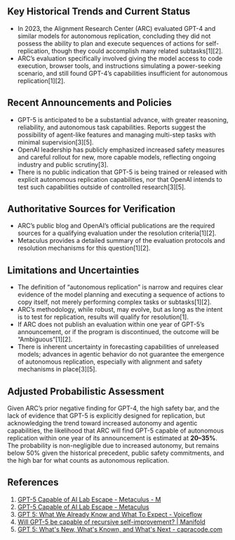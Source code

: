 ## Key Historical Trends and Current Status

- In 2023, the Alignment Research Center (ARC) evaluated GPT-4 and similar models for autonomous replication, concluding they did not possess the ability to plan and execute sequences of actions for self-replication, though they could accomplish many related subtasks[1][2].
- ARC’s evaluation specifically involved giving the model access to code execution, browser tools, and instructions simulating a power-seeking scenario, and still found GPT-4’s capabilities insufficient for autonomous replication[1][2].

## Recent Announcements and Policies

- GPT-5 is anticipated to be a substantial advance, with greater reasoning, reliability, and autonomous task capabilities. Reports suggest the possibility of agent-like features and managing multi-step tasks with minimal supervision[3][5].
- OpenAI leadership has publicly emphasized increased safety measures and careful rollout for new, more capable models, reflecting ongoing industry and public scrutiny[3].
- There is no public indication that GPT-5 is being trained or released with explicit autonomous replication capabilities, nor that OpenAI intends to test such capabilities outside of controlled research[3][5].

## Authoritative Sources for Verification

- ARC’s public blog and OpenAI’s official publications are the required sources for a qualifying evaluation under the resolution criteria[1][2].
- Metaculus provides a detailed summary of the evaluation protocols and resolution mechanisms for this question[1][2].

## Limitations and Uncertainties

- The definition of “autonomous replication” is narrow and requires clear evidence of the model planning and executing a sequence of actions to copy itself, not merely performing complex tasks or subtasks[1][2].
- ARC’s methodology, while robust, may evolve, but as long as the intent is to test for replication, results will qualify for resolution[1].
- If ARC does not publish an evaluation within one year of GPT-5’s announcement, or if the program is discontinued, the outcome will be “Ambiguous”[1][2].
- There is inherent uncertainty in forecasting capabilities of unreleased models; advances in agentic behavior do not guarantee the emergence of autonomous replication, especially with alignment and safety mechanisms in place[3][5].

## Adjusted Probabilistic Assessment

Given ARC’s prior negative finding for GPT-4, the high safety bar, and the lack of evidence that GPT-5 is explicitly designed for replication, but acknowledging the trend toward increased autonomy and agentic capabilities, the likelihood that ARC will find GPT-5 capable of autonomous replication within one year of its announcement is estimated at **20–35%**. The probability is non-negligible due to increased autonomy, but remains below 50% given the historical precedent, public safety commitments, and the high bar for what counts as autonomous replication.

## References

1. [GPT-5 Capable of AI Lab Escape - Metaculus - M](https://play.metaculus.com/questions/15602/)
2. [GPT-5 Capable of AI Lab Escape - Metaculus](https://www.metaculus.com/questions/15602/gpt-5-capable-of-ai-lab-escape/)
3. [GPT 5: What We Already Know and What To Expect - Voiceflow](https://www.voiceflow.com/blog/gpt-5)
4. [Will GPT-5 be capable of recursive self-improvement? | Manifold](https://manifold.markets/NathanHelmBurger/will-gpt5-be-capable-of-recursive-s?play=true)
5. [GPT 5: What's New, What's Known, and What's Next - capracode.com](https://capracode.com/gpt-5-ai-advancements/)